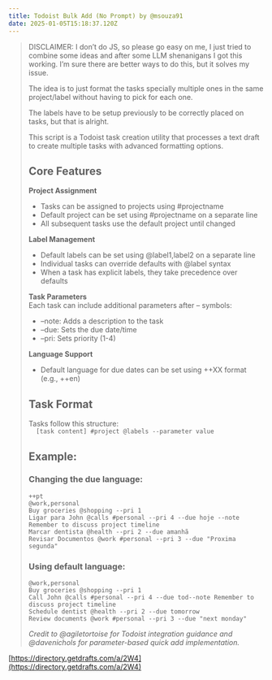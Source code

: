 ```yaml
---
title: Todoist Bulk Add (No Prompt) by @msouza91
date: 2025-01-05T15:18:37.120Z
---
```

    
> DISCLAIMER: I don’t do JS, so please go easy on me, I just tried to combine some ideas and after some LLM shenanigans I got this working. I’m sure there are better ways to do this, but it solves my issue.
> 
> The idea is to just format the tasks specially multiple ones in the same project/label without having to pick for each one.
> 
> The labels have to be setup previously to be correctly placed on tasks, but that is alright.
> 
> This script is a Todoist task creation utility that processes a text draft to create multiple tasks with advanced formatting options. 
> 
> ## Core Features
> 
> **Project Assignment**  
> - Tasks can be assigned to projects using #projectname  
> - Default project can be set using #projectname on a separate line  
> - All subsequent tasks use the default project until changed
> 
> **Label Management**  
> - Default labels can be set using @label1,label2 on a separate line  
> - Individual tasks can override defaults with @label syntax  
> - When a task has explicit labels, they take precedence over defaults
> 
> **Task Parameters**  
> Each task can include additional parameters after – symbols:  
> - –note: Adds a description to the task  
> - –due: Sets the due date/time  
> - –pri: Sets priority (1-4)
> 
> **Language Support**  
> - Default language for due dates can be set using ++XX format (e.g., ++en)
> 
> ## Task Format
> 
> Tasks follow this structure:  
> `  
> [task content] #project @labels --parameter value  
> `
> 
> ## Example:
> 
> ### Changing the due language:
>     
>     
>     ++pt
>     @work,personal
>     Buy groceries @shopping --pri 1
>     Ligar para John @calls #personal --pri 4 --due hoje --note Remember to discuss project timeline
>     Marcar dentista @health --pri 2 --due amanhã
>     Revisar Documentos @work #personal --pri 3 --due "Proxima segunda"
>     
> 
> ### Using default language:
>     
>     
>     @work,personal
>     Buy groceries @shopping --pri 1
>     Call John @calls #personal --pri 4 --due tod--note Remember to discuss project timeline
>     Schedule dentist @health --pri 2 --due tomorrow
>     Review documents @work #personal --pri 3 --due "next monday"
>     
> 
> _Credit to @agiletortoise for Todoist integration guidance and @davenichols for parameter-based quick add implementation._

[https://directory.getdrafts.com/a/2W4](https://directory.getdrafts.com/a/2W4)
